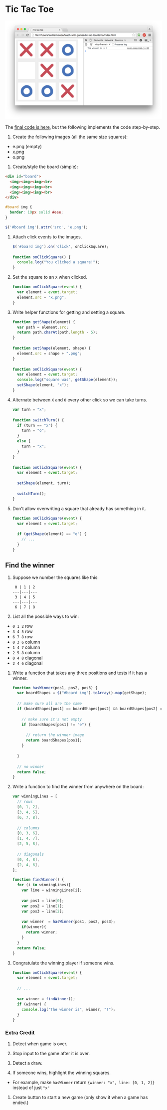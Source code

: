 # Tic Tac Toe

![screen](demo/screen.png)

The [final code is here](demo/js/main.js), but the following implements the code step-by-step.

1. Create the following images (all the same size squares):

  - e.png (empty)
  - x.png
  - o.png

1. Create/style the board (simple):

  ```html
  <div id="board">
    <img><img><img><br>
    <img><img><img><br>
    <img><img><img><br>
  </div>
  ```

  ```css
  #board img {
    border: 10px solid #eee;
  }
  ```

  ```js
  $('#board img').attr('src', 'e.png');
  ```

1. Attach click events to the images.

    ```js
    $('#board img').on('click', onClickSquare);

    function onClickSquare() {
      console.log("You clicked a square!");
    }
    ```

1. Set the square to an `X` when clicked.

    ```js
    function onClickSquare(event) {
      var element = event.target;
      element.src = "x.png";
    }
    ```

1. Write helper functions for getting and setting a square.

    ```js
    function getShape(element) {
      var path = element.src;
      return path.charAt(path.length - 5);
    }

    function setShape(element, shape) {
      element.src = shape + ".png";
    }

    function onClickSquare(event) {
      var element = event.target;
      console.log("square was", getShape(element));
      setShape(element, "x");
    }
    ```

1. Alternate between `X` and `O` every other click so we can take turns.

    ```js
    var turn = "x";

    function switchTurn() {
      if (turn == "x") {
        turn = "o";
      }
      else {
        turn = "x";
      }
    }

    function onClickSquare(event) {
      var element = event.target;

      setShape(element, turn);

      switchTurn();
    }
    ```

1. Don't allow overwriting a square that already has something in it.

    ```js
    function onClickSquare(event) {
      var element = event.target;

      if (getShape(element) == "e") {
        // ...
      }
    }
    ```

## Find the winner

1. Suppose we number the squares like this:

    ```
     0 | 1 | 2
    ---|---|---
     3 | 4 | 5
    ---|---|---
     6 | 7 | 8
    ```

1. List all the possible ways to win:

  - `0 1 2` row
  - `3 4 5` row
  - `6 7 8` row
  - `0 3 6` column
  - `1 4 7` column
  - `2 5 8` column
  - `0 4 8` diagonal
  - `2 4 6` diagonal

1. Write a function that takes any three positions and tests if it has a winner.

    ```js
    function hasWinner(pos1, pos2, pos3) {
      var boardShapes = $("#board img").toArray().map(getShape);

      // make sure all are the same
      if (boardShapes[pos1] == boardShapes[pos2] && boardShapes[pos2] == boardShapes[pos3]) {

        // make sure it's not empty
        if (boardShapes[pos1] != "e") {

          // return the winner image
          return boardShapes[pos1];
        }

      }

      // no winner
      return false;
    }
    ```

1. Write a function to find the winner from anywhere on the board:

    ```js
    var winningLines = [
      // rows
      [0, 1, 2],
      [3, 4, 5],
      [6, 7, 8],

      // columns
      [0, 3, 6],
      [1, 4, 7],
      [2, 5, 8],

      // diagonals
      [0, 4, 8],
      [2, 4, 6],
    ];
    ```

    ```js
    function findWinner() {
      for (i in winningLines){
        var line = winningLines[i];

        var pos1 = line[0];
        var pos2 = line[1];
        var pos3 = line[2];

        var winner  = hasWinner(pos1, pos2, pos3);
        if(winner){
          return winner;
        }
      }
      return false;
    }
    ```

1. Congratulate the winning player if someone wins.

    ```js
    function onClickSquare(event) {
      var element = event.target;
      
      // ...

      var winner = findWinner();
      if (winner) {
        console.log("The winner is", winner, "!");
      }
    }
    ```


### Extra Credit

1. Detect when game is over.

1. Stop input to the game after it is over.

1. Detect a draw.

1. If someone wins, highlight the winning squares.

  - For example, make `hasWinner` return `{winner: "x", line: [0, 1, 2]}` instead of just `"x"`

1. Create button to start a new game (only show it when a game has ended.)

[Tic-Tac-Toe]:http://en.wikipedia.org/wiki/Tic-tac-toe
